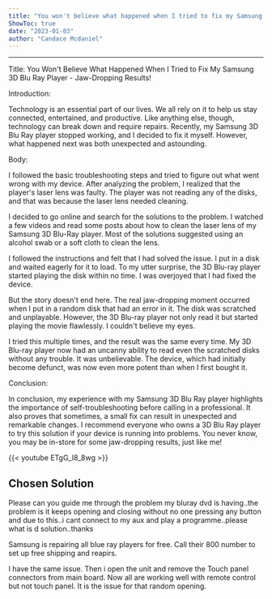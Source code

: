 ```yaml
---
title: "You won't believe what happened when I tried to fix my Samsung 3D Blu Ray Player - jaw-dropping results!"
ShowToc: true 
date: "2023-01-03"
author: "Candace Mcdaniel"
---
```

*****
Title: You Won't Believe What Happened When I Tried to Fix My Samsung 3D Blu Ray Player - Jaw-Dropping Results!

Introduction:

Technology is an essential part of our lives. We all rely on it to help us stay connected, entertained, and productive. Like anything else, though, technology can break down and require repairs. Recently, my Samsung 3D Blu Ray player stopped working, and I decided to fix it myself. However, what happened next was both unexpected and astounding.

Body:

I followed the basic troubleshooting steps and tried to figure out what went wrong with my device. After analyzing the problem, I realized that the player's laser lens was faulty. The player was not reading any of the disks, and that was because the laser lens needed cleaning.

I decided to go online and search for the solutions to the problem. I watched a few videos and read some posts about how to clean the laser lens of my Samsung 3D Blu-Ray player. Most of the solutions suggested using an alcohol swab or a soft cloth to clean the lens.

I followed the instructions and felt that I had solved the issue. I put in a disk and waited eagerly for it to load. To my utter surprise, the 3D Blu-ray player started playing the disk within no time. I was overjoyed that I had fixed the device.

But the story doesn't end here. The real jaw-dropping moment occurred when I put in a random disk that had an error in it. The disk was scratched and unplayable. However, the 3D Blu-ray player not only read it but started playing the movie flawlessly. I couldn't believe my eyes.

I tried this multiple times, and the result was the same every time. My 3D Blu-ray player now had an uncanny ability to read even the scratched disks without any trouble. It was unbelievable. The device, which had initially become defunct, was now even more potent than when I first bought it.

Conclusion:

In conclusion, my experience with my Samsung 3D Blu Ray player highlights the importance of self-troubleshooting before calling in a professional. It also proves that sometimes, a small fix can result in unexpected and remarkable changes. I recommend everyone who owns a 3D Blu Ray player to try this solution if your device is running into problems. You never know, you may be in-store for some jaw-dropping results, just like me!

{{< youtube ETgG_I8_8wg >}} 



## Chosen Solution
 Please can you guide me through the problem my bluray dvd is having..the problem is it keeps opening and closing without no one pressing any button and due to this..i cant connect to my aux and play a programme..please what is d solution..thanks

 Samsung is repairing all blue ray players for free. Call their 800 number to set up free shipping and reapirs.

 I have the same issue. Then i open the unit and remove the Touch panel connectors from main board. Now all are working well with remote control but not touch panel. It is the issue for that random opening.




